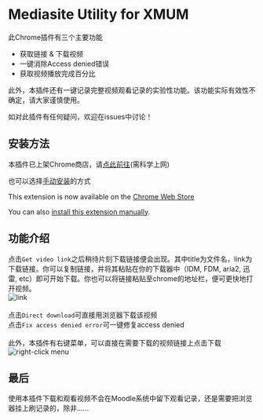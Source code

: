 # Mediasite Utility for XMUM

此Chrome插件有三个主要功能
* 获取链接 & 下载视频
* 一键消除Access denied错误
* 获取视频播放完成百分比

此外，本插件还有一键记录完整视频观看记录的实验性功能。该功能实际有效性不确定，请大家谨慎使用。<br>

如对此插件有任何疑问，欢迎在issues中讨论！

## 安装方法

本插件已上架Chrome商店，请[点此前往](https://chrome.google.com/webstore/detail/mediasite-downloader-for/encdibphpbcflikohhlfbbkcdllejbcg)(需科学上网)<br>

也可以选择[手动安装](https://github.com/Flyingblu/XMUM-Mediasite-downloader/blob/master/installation.md)的方式<br>

This extension is now available on the [Chrome Web Store](https://chrome.google.com/webstore/detail/mediasite-downloader-for/encdibphpbcflikohhlfbbkcdllejbcg)<br>

You can also [install this extension manually](https://github.com/Flyingblu/XMUM-Mediasite-downloader/blob/master/installation.md). <br>

## 功能介绍
点击`Get video link`之后稍待片刻下载链接便会出现。其中title为文件名，link为下载链接。你可以复制链接，并将其粘贴在你的下载器中（IDM, FDM, aria2, 迅雷, etc）即可开始下载。你也可以将链接粘贴至chrome的地址栏，便可更快地打开视频。<br>
![link](https://github.com/Flyingblu/XMUM-Mediasite-downloader/raw/master/images/link.png "link")<br><br>
点击`Direct download`可直接用浏览器下载该视频<br>
点击`Fix access denied error`可一键修复access denied<br><br>
此外，本插件有右键菜单，可以直接在需要下载的视频链接上点击下载<br>
![right-click menu](https://github.com/Flyingblu/XMUM-Mediasite-downloader/raw/master/images/right-click%20menu.png "right-click menu")<br>
## 最后

使用本插件下载和观看视频不会在Moodle系统中留下观看记录，还是需要把浏览器挂上刷记录的，除非......<br>